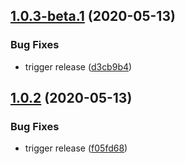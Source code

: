 ## [1.0.3-beta.1](https://github.com/SocialGouv/traducteur-legistique/compare/v1.0.2...v1.0.3-beta.1) (2020-05-13)


### Bug Fixes

* trigger release ([d3cb9b4](https://github.com/SocialGouv/traducteur-legistique/commit/d3cb9b43838c56586289d07f18e6249b78160438))

## [1.0.2](https://github.com/SocialGouv/traducteur-legistique/compare/v1.0.1...v1.0.2) (2020-05-13)


### Bug Fixes

* trigger release ([f05fd68](https://github.com/SocialGouv/traducteur-legistique/commit/f05fd68d4df68a0ba2a600943af5985017230d94))
